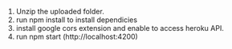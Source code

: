 1. Unzip the uploaded folder.
2. run npm install to install dependicies
3. install google cors extension and enable to access heroku API.
4. run npm start (http://localhost:4200)
